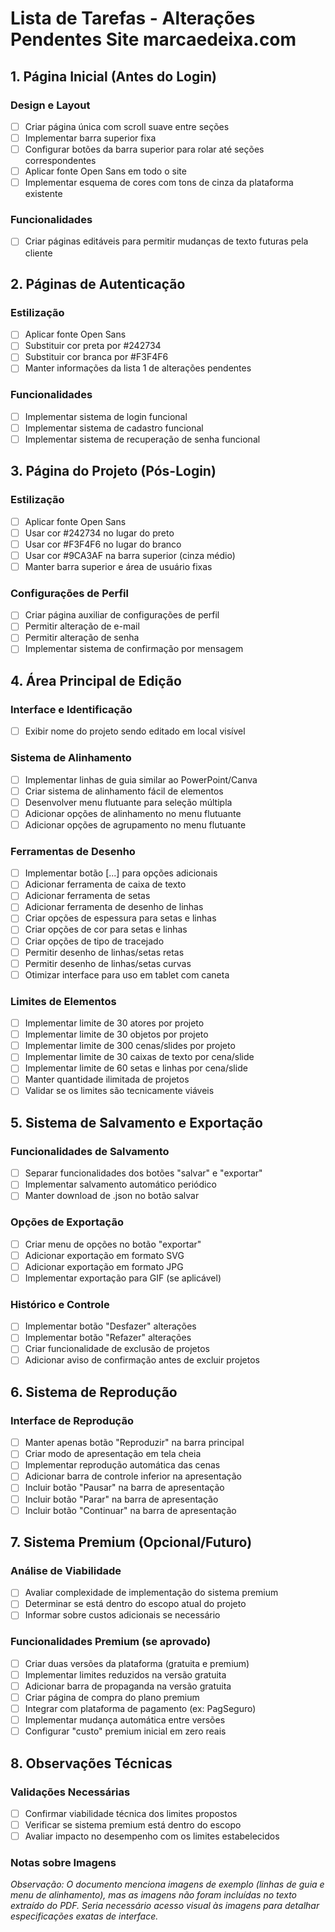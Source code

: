 # Lista de Tarefas - Alterações Pendentes Site marcaedeixa.com

## 1. Página Inicial (Antes do Login)

### Design e Layout
- [ ] Criar página única com scroll suave entre seções
- [ ] Implementar barra superior fixa
- [ ] Configurar botões da barra superior para rolar até seções correspondentes
- [ ] Aplicar fonte Open Sans em todo o site
- [ ] Implementar esquema de cores com tons de cinza da plataforma existente

### Funcionalidades
- [ ] Criar páginas editáveis para permitir mudanças de texto futuras pela cliente

## 2. Páginas de Autenticação

### Estilização
- [ ] Aplicar fonte Open Sans
- [ ] Substituir cor preta por #242734
- [ ] Substituir cor branca por #F3F4F6
- [ ] Manter informações da lista 1 de alterações pendentes

### Funcionalidades
- [ ] Implementar sistema de login funcional
- [ ] Implementar sistema de cadastro funcional  
- [ ] Implementar sistema de recuperação de senha funcional

## 3. Página do Projeto (Pós-Login)

### Estilização
- [ ] Aplicar fonte Open Sans
- [ ] Usar cor #242734 no lugar do preto
- [ ] Usar cor #F3F4F6 no lugar do branco
- [ ] Usar cor #9CA3AF na barra superior (cinza médio)
- [ ] Manter barra superior e área de usuário fixas

### Configurações de Perfil
- [ ] Criar página auxiliar de configurações de perfil
- [ ] Permitir alteração de e-mail
- [ ] Permitir alteração de senha
- [ ] Implementar sistema de confirmação por mensagem

## 4. Área Principal de Edição

### Interface e Identificação
- [ ] Exibir nome do projeto sendo editado em local visível

### Sistema de Alinhamento
- [ ] Implementar linhas de guia similar ao PowerPoint/Canva
- [ ] Criar sistema de alinhamento fácil de elementos
- [ ] Desenvolver menu flutuante para seleção múltipla
- [ ] Adicionar opções de alinhamento no menu flutuante
- [ ] Adicionar opções de agrupamento no menu flutuante

### Ferramentas de Desenho
- [ ] Implementar botão [...] para opções adicionais
- [ ] Adicionar ferramenta de caixa de texto
- [ ] Adicionar ferramenta de setas
- [ ] Adicionar ferramenta de desenho de linhas
- [ ] Criar opções de espessura para setas e linhas
- [ ] Criar opções de cor para setas e linhas
- [ ] Criar opções de tipo de tracejado
- [ ] Permitir desenho de linhas/setas retas
- [ ] Permitir desenho de linhas/setas curvas
- [ ] Otimizar interface para uso em tablet com caneta

### Limites de Elementos
- [ ] Implementar limite de 30 atores por projeto
- [ ] Implementar limite de 30 objetos por projeto
- [ ] Implementar limite de 300 cenas/slides por projeto
- [ ] Implementar limite de 30 caixas de texto por cena/slide
- [ ] Implementar limite de 60 setas e linhas por cena/slide
- [ ] Manter quantidade ilimitada de projetos
- [ ] Validar se os limites são tecnicamente viáveis

## 5. Sistema de Salvamento e Exportação

### Funcionalidades de Salvamento
- [ ] Separar funcionalidades dos botões "salvar" e "exportar"
- [ ] Implementar salvamento automático periódico
- [ ] Manter download de .json no botão salvar

### Opções de Exportação
- [ ] Criar menu de opções no botão "exportar"
- [ ] Adicionar exportação em formato SVG
- [ ] Adicionar exportação em formato JPG
- [ ] Implementar exportação para GIF (se aplicável)

### Histórico e Controle
- [ ] Implementar botão "Desfazer" alterações
- [ ] Implementar botão "Refazer" alterações
- [ ] Criar funcionalidade de exclusão de projetos
- [ ] Adicionar aviso de confirmação antes de excluir projetos

## 6. Sistema de Reprodução

### Interface de Reprodução
- [ ] Manter apenas botão "Reproduzir" na barra principal
- [ ] Criar modo de apresentação em tela cheia
- [ ] Implementar reprodução automática das cenas
- [ ] Adicionar barra de controle inferior na apresentação
- [ ] Incluir botão "Pausar" na barra de apresentação
- [ ] Incluir botão "Parar" na barra de apresentação  
- [ ] Incluir botão "Continuar" na barra de apresentação

## 7. Sistema Premium (Opcional/Futuro)

### Análise de Viabilidade
- [ ] Avaliar complexidade de implementação do sistema premium
- [ ] Determinar se está dentro do escopo atual do projeto
- [ ] Informar sobre custos adicionais se necessário

### Funcionalidades Premium (se aprovado)
- [ ] Criar duas versões da plataforma (gratuita e premium)
- [ ] Implementar limites reduzidos na versão gratuita
- [ ] Adicionar barra de propaganda na versão gratuita
- [ ] Criar página de compra do plano premium
- [ ] Integrar com plataforma de pagamento (ex: PagSeguro)
- [ ] Implementar mudança automática entre versões
- [ ] Configurar "custo" premium inicial em zero reais

## 8. Observações Técnicas

### Validações Necessárias
- [ ] Confirmar viabilidade técnica dos limites propostos
- [ ] Verificar se sistema premium está dentro do escopo
- [ ] Avaliar impacto no desempenho com os limites estabelecidos

### Notas sobre Imagens
*Observação: O documento menciona imagens de exemplo (linhas de guia e menu de alinhamento), mas as imagens não foram incluídas no texto extraído do PDF. Seria necessário acesso visual às imagens para detalhar especificações exatas de interface.*
